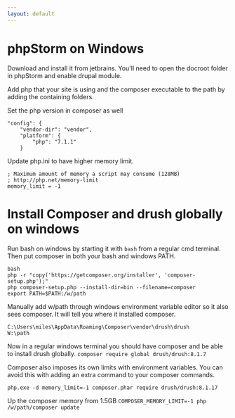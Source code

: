 ```yaml
---
layout: default
---
```


# phpStorm on Windows

Download and install it from jetbrains. You'll need to open the docroot folder in phpStorm and enable drupal module.

Add php that your site is using and the composer executable to the path by adding the containing folders.

Set the php version in composer as well
```
"config": {
    "vendor-dir": "vendor",
    "platform": {
        "php": "7.1.1"
    }
```

Update php.ini to have higher memory limit.

```
; Maximum amount of memory a script may consume (128MB)
; http://php.net/memory-limit
memory_limit = -1
```

# Install Composer and drush globally on windows

Run bash on windows by starting it with `bash` from a regular cmd terminal. Then put composer in both your bash and windows PATH.

```
bash
php -r "copy('https://getcomposer.org/installer', 'composer-setup.php');"
php composer-setup.php --install-dir=bin --filename=composer
export PATH=$PATH:/w/path
```

Manually add w/path through windows environment variable editor so it also sees composer. It will tell you where it installed composer.

```
C:\Users\miles\AppData\Roaming\Composer\vendor\drush\drush
W:\path
```

Now in a regular windows terminal you should have composer and be able to install drush globally.
`composer require global drush/drush:8.1.7`

Composer also imposes its own limits with environment variables. You can avoid this with adding an extra command to your composer commands.

```
php.exe -d memory_limit=-1 composer.phar require drush/drush:8.1.17
```

Up the composer memory from 1.5GB `COMPOSER_MEMORY_LIMIT=-1 php /w/path/composer update`
